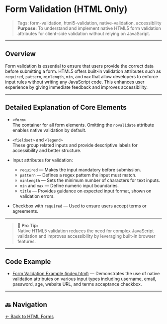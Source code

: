 # Form Validation (HTML Only)

> Tags: form-validation, html5-validation, native-validation, accessibility  
> **Purpose:** To understand and implement native HTML5 form validation attributes for client-side validation without relying on JavaScript.

---

## Overview

Form validation is essential to ensure that users provide the correct data before submitting a form. HTML5 offers built-in validation attributes such as `required`, `pattern`, `minlength`, `min`, and `max` that allow developers to enforce input rules without writing any JavaScript code. This enhances user experience by giving immediate feedback and improves accessibility.

---

## Detailed Explanation of Core Elements

- `<form>`  
  The container for all form elements. Omitting the `novalidate` attribute enables native validation by default.

- `<fieldset>` and `<legend>`  
  These group related inputs and provide descriptive labels for accessibility and better structure.

- Input attributes for validation:  
  - `required` — Makes the input mandatory before submission.  
  - `pattern` — Defines a regex pattern the input must match.  
  - `minlength` — Sets the minimum number of characters for text inputs.  
  - `min` and `max` — Define numeric input boundaries.  
  - `title` — Provides guidance on expected input format, shown on validation errors.  

- Checkbox with `required` — Used to ensure users accept terms or agreements.

---

> 🧠 **Pro Tip:**  
> Native HTML5 validation reduces the need for complex JavaScript validation and improves accessibility by leveraging built-in browser features.

---

## Code Example

- [Form Validation Example (index.html)](index.html) — Demonstrates the use of native validation attributes on various input types including username, email, password, age, website URL, and terms acceptance checkbox.

---

## 🔙 Navigation

[← Back to HTML Forms](../README.md)
